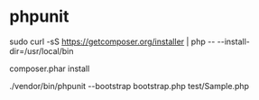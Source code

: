 # phpunit

sudo curl -sS https://getcomposer.org/installer | php -- --install-dir=/usr/local/bin

composer.phar install

./vendor/bin/phpunit --bootstrap bootstrap.php test/Sample.php
